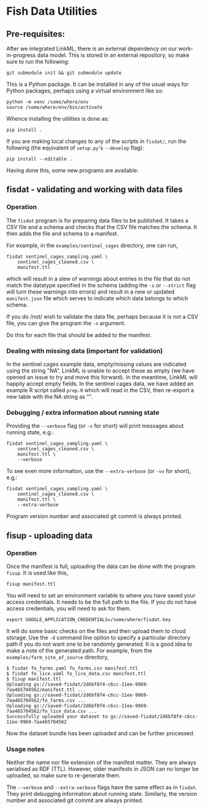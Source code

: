 # Fish Data Utilities

## Pre-requisites:

After we integrated LinkML, there is an external dependency on our
work-in-progress data model. This is stored in an external repository,
so make sure to run the following:

    git submodule init && git submodule update

This is a Python package. It can be installed in any of the usual ways
for Python packages, perhaps using a virtual environment like so:

    python -m venv /some/where/env
    source /some/where/env/bin/activate

Whence installing the utilities is done as:

    pip install .

If you are making local changes to any of the scripts in `fisdat/`,
run the following (the equivalent of `setup.py`'s `--develop` flag):

	pip install --editable .

Having done this, some new programs are available:

## fisdat - validating and working with data files
### Operation

The `fisdat` program is for preparing data files to be published. 
It takes a CSV file and a schema and checks that the CSV file matches
the schema. It then adds the file and schema to a manifest.

For example, in the `examples/sentinal_cages` directory, one can
run,

	fisdat sentinel_cages_sampling.yaml \
	    sentinel_cages_cleaned.csv \
		manifest.ttl

which will result in a slew of warnings about entries in the file
that do not match the datatype specified in the schema (adding the
`-s` or `--strict` flag will turn these warnings into errors) and
result in a new or updated `manifest.json` file which serves to
indicate which data belongs to which schema.

If you do /not/ wish to validate the data file, perhaps because
it is not a CSV file, you can give the program the `-n` argument.

Do this for each file that should be added to the manifest.

### Dealing with missing data (important for validation)

In the sentinel cages example data, empty/missing values are indicated
using the string "NA". LinkML is unable to accept these as empty (we
have opened an issue to try and move this forward). In the meantime,
LinkML will happily accept empty fields. In the sentinel cages data,
we have added an example R script called `prep.R` which will read in
the CSV, then re-export a new table with the NA string as "".

### Debugging / extra information about running state

Providing the `--verbose` flag (or `-v` for short) will print messages
about running state, e.g.:

	fisdat sentinel_cages_sampling.yaml \
	    sentinel_cages_cleaned.csv \
		manifest.ttl \
		--verbose

To see even more information, use the `--extra-verbose` (or `-vv` for 
short), e.g.: 

	fisdat sentinel_cages_sampling.yaml \
	    sentinel_cages_cleaned.csv \
		manifest.ttl \
		--extra-verbose

Program version number and associated git commit is always printed.

## fisup - uploading data
### Operation

Once the manifest is full, uploading the data can be done with the
program `fisup`. It is used like this,

	fisup manifest.ttl

You will need to set an environment variable to where you have
saved your access credentials. It needs to be the full path to
the file. If you do not have access credentials, you will need
to ask for them.

	export GOOGLE_APPLICATION_CREDENTIALS=/some/where/fisdat.key

It will do some basic checks on the files and then upload them to
cloud storage. Use the `-d` command line option to specify a 
particular directory path if you do not want one to be randomly
generated. It is a good idea to make a note of the generated 
path. For example, from the `examples/farm_site_af_source` 
directory,

	$ fisdat fo_farms.yaml fo_farms.csv manifest.ttl
	$ fisdat fo_lice.yaml fo_lice_data.csv manifest.ttl           
	$ fisup manifest.ttl
	Uploading gs://saved-fisdat/2d6bf8f4-c6cc-11ee-9969-7aa465704562/manifest.ttl ...
	Uploading gs://saved-fisdat/2d6bf8f4-c6cc-11ee-9969-7aa465704562/fo_farms.csv ...
	Uploading gs://saved-fisdat/2d6bf8f4-c6cc-11ee-9969-7aa465704562/fo_lice_data.csv ...
	Successfully uploaded your dataset to gs://saved-fisdat/2d6bf8f4-c6cc-11ee-9969-7aa465704562

Now the dataset bundle has been uploaded and can be further
processed.

### Usage notes

Neither the name nor file extension of the manifest matter. They are
always serialised as RDF (TTL). However, older manifests in JSON can
no longer be uploaded, so make sure to re-generate them.

The `--verbose` and `--extra-verbose` flags have the same effect as in
`fisdat`. They print debugging information about running state. 
Similarly, the version number and associated git commit are always
printed.
